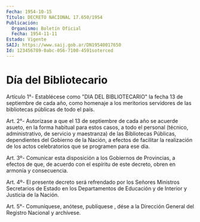 ```yaml
---
Fecha: 1954-10-15
Título: DECRETO NACIONAL 17.650/1954
Publicación:
  Organismo: Boletín Oficial
  Fecha: 1954-11-11
Estado: Vigente
SAIJ: https://www.saij.gob.ar/DN19540017650
Id: 123456789-0abc-056-7100-4591soterced
---
```

# Día del Bibliotecario

<a id="1"></a>
Artículo 1°- Establécese como "DIA DEL BIBLIOTECARIO" la fecha 13 de septiembre de cada año, como homenaje a los meritorios servidores de las bibliotecas públicas de todo el país.

<a id="2"></a>
Art. 2°-  Autorízase a que el 13 de septiembre de cada año se acuerde asueto, en la forma habitual para estos casos, a todo el personal (técnico, administrativo, de servicio y maestranza) de las Bibliotecas Públicas, dependientes del Gobierno de la Nación, a efectos de facilitar la realización de los actos celebratorios que se programen para ese día.

<a id="3"></a>
Art. 3º-  Comunicar esta disposición a los Gobiernos de Provincias, a efectos de que, de acuerdo con el espíritu de este decreto, obren en armonía y consecuencia.

<a id="4"></a>
Art. 4º- El presente decreto será refrendado por los Señores Ministros Secretarios de Estado en los Departamentos de Educación y de Interior y Justicia de la Nación.

<a id="5"></a>
Art. 5°- Comuníquese, anótese, publíquese , dése a la Dirección General del Registro Nacional y archívese.